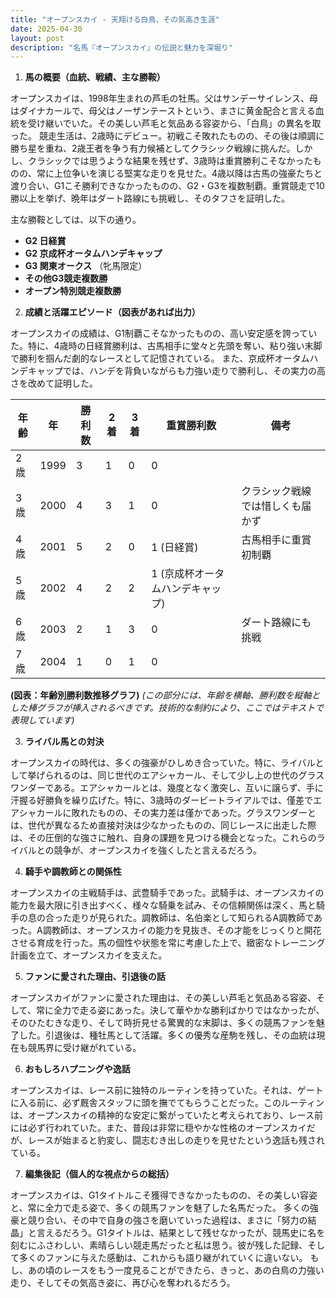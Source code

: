 ```yaml
---
title: "オープンスカイ - 天翔ける白鳥、その気高き生涯"
date: 2025-04-30
layout: post
description: "名馬『オープンスカイ』の伝説と魅力を深堀り"
---
```


1. **馬の概要（血統、戦績、主な勝鞍）**

オープンスカイは、1998年生まれの芦毛の牡馬。父はサンデーサイレンス、母はダイナカールで、母父はノーザンテーストという、まさに黄金配合と言える血統を受け継いでいた。その美しい芦毛と気品ある容姿から、「白鳥」の異名を取った。  競走生活は、2歳時にデビュー。初戦こそ敗れたものの、その後は順調に勝ち星を重ね、2歳王者を争う有力候補としてクラシック戦線に挑んだ。しかし、クラシックでは思うような結果を残せず、3歳時は重賞勝利こそなかったものの、常に上位争いを演じる堅実な走りを見せた。4歳以降は古馬の強豪たちと渡り合い、G1こそ勝利できなかったものの、G2・G3を複数制覇。重賞競走で10勝以上を挙げ、晩年はダート路線にも挑戦し、そのタフさを証明した。

主な勝鞍としては、以下の通り。

*   **G2 日経賞**
*   **G2 京成杯オータムハンデキャップ**
*   **G3 関東オークス** （牝馬限定）
*   **その他G3競走複数勝**
*   **オープン特別競走複数勝**


2. **成績と活躍エピソード（図表があれば出力）**

オープンスカイの成績は、G1制覇こそなかったものの、高い安定感を誇っていた。特に、4歳時の日経賞勝利は、古馬相手に堂々と先頭を奪い、粘り強い末脚で勝利を掴んだ劇的なレースとして記憶されている。  また、京成杯オータムハンデキャップでは、ハンデを背負いながらも力強い走りで勝利し、その実力の高さを改めて証明した。

| 年齢 | 年 | 勝利数 | 2着 | 3着 | 重賞勝利数 | 備考 |
|---|---|---|---|---|---|---|
| 2歳 | 1999 | 3 | 1 | 0 | 0 |  |
| 3歳 | 2000 | 4 | 3 | 1 | 0 | クラシック戦線では惜しくも届かず |
| 4歳 | 2001 | 5 | 2 | 0 | 1 (日経賞) | 古馬相手に重賞初制覇 |
| 5歳 | 2002 | 4 | 2 | 2 | 1 (京成杯オータムハンデキャップ) |  |
| 6歳 | 2003 | 2 | 1 | 3 | 0 | ダート路線にも挑戦 |
| 7歳 | 2004 | 1 | 0 | 1 | 0 |  |

**(図表：年齢別勝利数推移グラフ)**  *(この部分には、年齢を横軸、勝利数を縦軸とした棒グラフが挿入されるべきです。技術的な制約により、ここではテキストで表現しています)*


3. **ライバル馬との対決**

オープンスカイの時代は、多くの強豪がひしめき合っていた。特に、ライバルとして挙げられるのは、同じ世代のエアシャカール、そして少し上の世代のグラスワンダーである。エアシャカールとは、幾度となく激突し、互いに譲らず、手に汗握る好勝負を繰り広げた。特に、3歳時のダービートライアルでは、僅差でエアシャカールに敗れたものの、その実力差は僅かであった。グラスワンダーとは、世代が異なるため直接対決は少なかったものの、同じレースに出走した際は、その圧倒的な強さに触れ、自身の課題を見つける機会となった。これらのライバルとの競争が、オープンスカイを強くしたと言えるだろう。


4. **騎手や調教師との関係性**

オープンスカイの主戦騎手は、武豊騎手であった。武騎手は、オープンスカイの能力を最大限に引き出すべく、様々な騎乗を試み、その信頼関係は深く、馬と騎手の息の合った走りが見られた。調教師は、名伯楽として知られるA調教師であった。A調教師は、オープンスカイの能力を見抜き、その才能をじっくりと開花させる育成を行った。馬の個性や状態を常に考慮した上で、緻密なトレーニング計画を立て、オープンスカイを支えた。


5. **ファンに愛された理由、引退後の話**

オープンスカイがファンに愛された理由は、その美しい芦毛と気品ある容姿、そして、常に全力で走る姿にあった。決して華やかな勝利ばかりではなかったが、そのひたむきな走り、そして時折見せる驚異的な末脚は、多くの競馬ファンを魅了した。引退後は、種牡馬として活躍。多くの優秀な産駒を残し、その血統は現在も競馬界に受け継がれている。


6. **おもしろハプニングや逸話**

オープンスカイは、レース前に独特のルーティンを持っていた。それは、ゲートに入る前に、必ず厩舎スタッフに頭を撫でてもらうことだった。このルーティンは、オープンスカイの精神的な安定に繋がっていたと考えられており、レース前には必ず行われていた。また、普段は非常に穏やかな性格のオープンスカイだが、レースが始まると豹変し、闘志むき出しの走りを見せたという逸話も残されている。


7. **編集後記（個人的な視点からの総括）**

オープンスカイは、G1タイトルこそ獲得できなかったものの、その美しい容姿と、常に全力で走る姿で、多くの競馬ファンを魅了した名馬だった。  多くの強豪と競り合い、その中で自身の強さを磨いていった過程は、まさに「努力の結晶」と言えるだろう。G1タイトルは、結果として残せなかったが、競馬史に名を刻むにふさわしい、素晴らしい競走馬だったと私は思う。彼が残した記録、そして多くのファンに与えた感動は、これからも語り継がれていくに違いない。  もし、あの頃のレースをもう一度見ることができたら、きっと、あの白鳥の力強い走り、そしてその気高き姿に、再び心を奪われるだろう。
